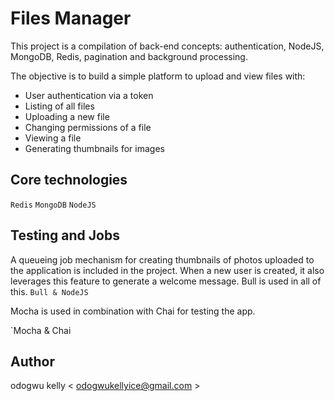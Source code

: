 # Files Manager
This project is a compilation of back-end concepts: authentication, NodeJS, MongoDB, Redis, pagination and background processing.

The objective is to build a simple platform to upload and view files with:

- User authentication via a token
- Listing of all files
- Uploading a new file
- Changing permissions of a file
- Viewing a file
- Generating thumbnails for images


## Core technologies
`Redis`	`MongoDB` `NodeJS`

## Testing and Jobs
A queueing job mechanism for creating thumbnails of photos uploaded to the application is included in the project. When a new user is created, it also leverages this feature to generate a welcome message. Bull is used in all of this.  `Bull & NodeJS`

Mocha is used in combination with Chai for testing the app.

`Mocha & Chai

## Author 
odogwu kelly < odogwukellyice@gmail.com >
